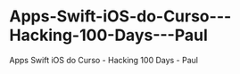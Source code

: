 # Apps-Swift-iOS-do-Curso---Hacking-100-Days---Paul
Apps Swift iOS do Curso - Hacking 100 Days - Paul
